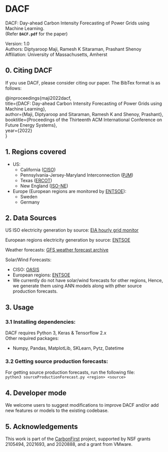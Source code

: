 # DACF
DACF: Day-ahead Carbon Intensity Forecasting of Power Grids using Machine Learning. <br>
(Refer <b>```DACF.pdf```</b> for the paper)

Version: 1.0 <br>
Authors: Diptyaroop Maji, Ramesh K Sitaraman, Prashant Shenoy <br>
Affiliation: University of Massachusetts, Amherst


## 0. Citing DACF
If you use DACF, please consider citing our paper. The BibTex format is as follows: <br>

@inproceedings{maji2022dacf,<br>
  title={DACF: Day-ahead Carbon Intensity Forecasting of Power Grids using Machine Learning},<br>
  author={Maji, Diptyaroop and Sitaraman, Ramesh K and Shenoy, Prashant},<br>
  booktitle={Proceedings of the Thirteenth ACM International Conference on Future Energy Systems},<br>
  year={2022}<br>
}<br>


## 1. Regions covered 
* US: 
    * California ([CISO]())
    * Pennsylvania-Jersey-Maryland Interconnection ([PJM]())
    * Texas ([ERCOT]())
    * New England ([ISO-NE]())
* Europe (European regions are monitored by [ENTSOE]()):
    * Sweden
    * Germany

## 2. Data Sources
US ISO electricity generation by source: [EIA hourly grid monitor](https://www.eia.gov/electricity/gridmonitor/dashboard/electric_overview/US48/US48)

European regions electricity generation by source: [ENTSOE]()

Weather forecasts: [GFS weather forecast archive]()

Solar/Wind Forecasts:
* CISO: [OASIS]()
* European regions: [ENTSOE]()
* We currently do not have solar/wind forecasts for other regions, Hence, we generate them using ANN models along with pther source production forecasts.

## 3. Usage
### 3.1 Installing dependencies:
DACF requires Python 3, Keras & Tensorflow 2.x <br>
Other required packages:
* Numpy, Pandas, MatplotLib, SKLearn, Pytz, Datetime
<!-- * ``` pip3 install numpy, matplotlib, sklearn, datetime, matplotlib ``` -->

<!-- ### 3.2 Getting Weather data:
The aggregated & cleaned weather forecasts that we have used for our regions are provided in ```data/```. If you need weather forecasts for other regions, or even for the same regions (eg. if you want to use a different aggregation method), the procedure is as follows:<br>
* GitHub repo of script to fetch weather data can be found [here]().
* Once you have obtained the grib2 files, use the following files to aggregate & clean the data:<br>
```python3 dataCollectionScript.py```<br>
```python3 cleanWeatherData.py```<br> -->

### 3.2 Getting source production forecasts:
For getting source production forecasts, run the following file:<br>
```python3 sourceProductionForecast.py <region> <source>```<br>
<!-- Note that you need to change the config.json file to get a particular source production forecast for a specific region. Example:
``` <example> ```<br>
A detailed description of how to configure is given in Section 3.5 -->

<!-- ### 3.5 Configuring DACF:
Change the config.json file for desired configurations. Below are the fields used in the file along with their meaning:<br>
PREDICTION_WINDOW_HOURS: Prediction window in hours. (Default: 24, for day-ahead forecasting) -->

<!-- ### 3.6 Output (forecasts): -->

## 4. Developer mode

We welcome users to suggest modifications to improve DACF and/or add new features or models to the existing codebase. 
<!-- Use the developer branch to make edits and submit a change. -->

## 5. Acknowledgements
This work is part of the [CarbonFirst](http://carbonfirst.org/) project, supported by NSF grants 2105494, 2021693, and 2020888, and a grant from VMware.
